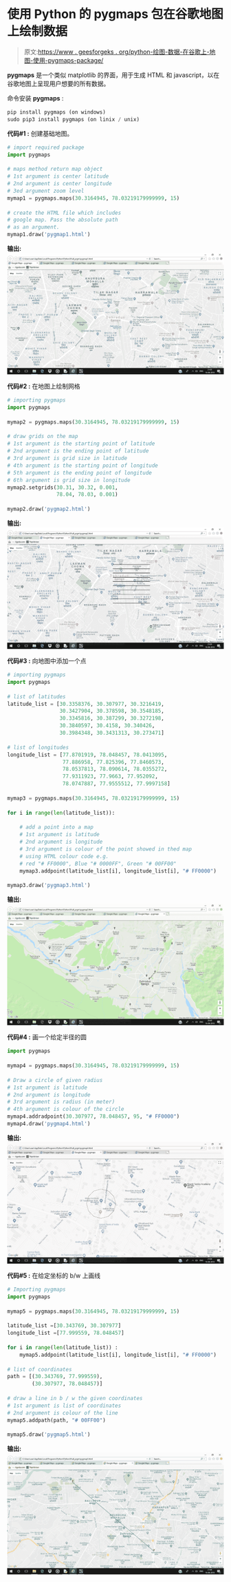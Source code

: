 # 使用 Python 的 pygmaps 包在谷歌地图上绘制数据

> 原文:[https://www . geesforgeks . org/python-绘图-数据-在谷歌上-地图-使用-pygmaps-package/](https://www.geeksforgeeks.org/python-plotting-data-on-google-map-using-pygmaps-package/)

**pygmaps** 是一个类似 matplotlib 的界面，用于生成 HTML 和 javascript，以在谷歌地图上呈现用户想要的所有数据。

命令安装 **pygmaps** :

```py
pip install pygmaps (on windows)
sudo pip3 install pygmaps (on linix / unix)

```

**代码#1 :** 创建基础地图。

```py
# import required package
import pygmaps

# maps method return map object
# 1st argument is center latitude
# 2nd argument is center longitude
# 3ed argument zoom level
mymap1 = pygmaps.maps(30.3164945, 78.03219179999999, 15)

# create the HTML file which includes
# google map. Pass the absolute path
# as an argument.
mymap1.draw('pygmap1.html')
```

**输出:**
![pygmap1](img/0148a7db821e1a5aa96207c3e1e7163e.png)

**代码#2 :** 在地图上绘制网格

```py
# importing pygmaps
import pygmaps

mymap2 = pygmaps.maps(30.3164945, 78.03219179999999, 15)

# draw grids on the map
# 1st argument is the starting point of latitude
# 2nd argument is the ending point of latitude
# 3rd argument is grid size in latitude
# 4th argument is the starting point of longitude
# 5th argument is the ending point of longitude
# 6th argument is grid size in longitude
mymap2.setgrids(30.31, 30.32, 0.001,
                78.04, 78.03, 0.001)

mymap2.draw('pygmap2.html')
```

**输出:**
![pygmap2](img/9fd9bd3b756cb7db28baed7563bf8a1c.png)

**代码#3 :** 向地图中添加一个点

```py
# importing pygmaps
import pygmaps

# list of latitudes
latitude_list = [30.3358376, 30.307977, 30.3216419,
                 30.3427904, 30.378598, 30.3548185,
                 30.3345816, 30.387299, 30.3272198,
                 30.3840597, 30.4158, 30.340426,
                 30.3984348, 30.3431313, 30.273471]

# list of longitudes
longitude_list = [77.8701919, 78.048457, 78.0413095,
                  77.886958, 77.825396, 77.8460573,
                  78.0537813, 78.090614, 78.0355272,
                  77.9311923, 77.9663, 77.952092,
                  78.0747887, 77.9555512, 77.9997158]

mymap3 = pygmaps.maps(30.3164945, 78.03219179999999, 15)

for i in range(len(latitude_list)):

    # add a point into a map
    # 1st argument is latitude
    # 2nd argument is longitude
    # 3rd argument is colour of the point showed in thed map
    # using HTML colour code e.g.
    # red "# FF0000", Blue "# 0000FF", Green "# 00FF00"
    mymap3.addpoint(latitude_list[i], longitude_list[i], "# FF0000")

mymap3.draw('pygmap3.html')
```

**输出:**
![pygmap3](img/37e9f575e5e0600d7638ad892d8946d0.png)

**代码#4 :** 画一个给定半径的圆

```py
import pygmaps

mymap4 = pygmaps.maps(30.3164945, 78.03219179999999, 15)

# Draw a circle of given radius
# 1st argument is latitude
# 2nd argument is longitude
# 3rd argument is radius (in meter)
# 4th argument is colour of the circle
mymap4.addradpoint(30.307977, 78.048457, 95, "# FF0000")
mymap4.draw('pygmap4.html')
```

**输出:**
![pygmap4](img/215a1083636ed5e98e9af63722fc1f24.png)

**代码#5 :** 在给定坐标的 b/w 上画线

```py
# Importing pygmaps
import pygmaps

mymap5 = pygmaps.maps(30.3164945, 78.03219179999999, 15)

latitude_list =[30.343769, 30.307977]
longitude_list =[77.999559, 78.048457]

for i in range(len(latitude_list)) :
    mymap5.addpoint(latitude_list[i], longitude_list[i], "# FF0000")

# list of coordinates         
path = [(30.343769, 77.999559),
        (30.307977, 78.048457)]

# draw a line in b / w the given coordinates
# 1st argument is list of coordinates
# 2nd argument is colour of the line
mymap5.addpath(path, "# 00FF00")

mymap5.draw('pygmap5.html')
```

**输出:**
![pygmap5](img/b6430221afc1be1c79245714f86d3edd.png)